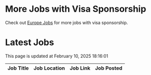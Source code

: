 # More Jobs with Visa Sponsorship

Check out [Europe Jobs](https://github.com/sureshparimi/europejobs#latest-jobs) for more jobs with visa sponsorship.

# Latest Jobs

This page is updated at February 10, 2025 18:16:01

| Job Title | Job Location | Job Link | Job Posted |
| --- | --- | --- | --- |
